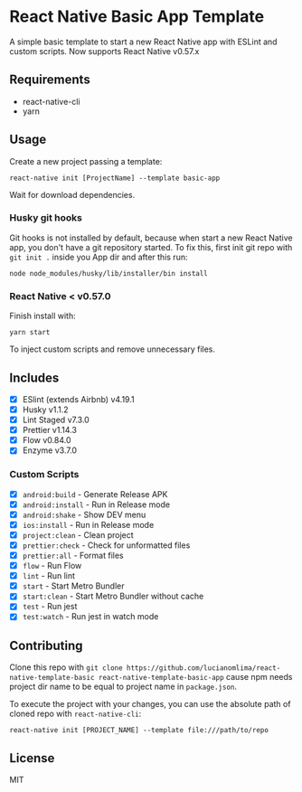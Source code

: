 # React Native Basic App Template

A simple basic template to start a new React Native app with ESLint and custom scripts.
Now supports React Native v0.57.x

## Requirements

- react-native-cli
- yarn

## Usage

Create a new project passing a template:

```
react-native init [ProjectName] --template basic-app
```

Wait for download dependencies.

### Husky git hooks

Git hooks is not installed by default, because when start a new React Native app, you don't have a git repository started.
To fix this, first init git repo with `git init .` inside you App dir and after this run:

```
node node_modules/husky/lib/installer/bin install
```

### React Native < v0.57.0
Finish install with:

```
yarn start
```

To inject custom scripts and remove unnecessary files.

## Includes

- [x] ESlint (extends Airbnb) v4.19.1
- [x] Husky v1.1.2
- [x] Lint Staged v7.3.0
- [x] Prettier v1.14.3
- [x] Flow v0.84.0
- [x] Enzyme v3.7.0

### Custom Scripts

- [x] `android:build` - Generate Release APK
- [x] `android:install` - Run in Release mode
- [x] `android:shake` - Show DEV menu
- [x] `ios:install` - Run in Release mode
- [x] `project:clean` - Clean project
- [x] `prettier:check` - Check for unformatted files
- [x] `prettier:all` - Format files
- [x] `flow` - Run Flow
- [x] `lint` - Run lint
- [x] `start` - Start Metro Bundler
- [x] `start:clean` - Start Metro Bundler without cache
- [x] `test` - Run jest
- [x] `test:watch` - Run jest in watch mode

## Contributing

Clone this repo with `git clone https://github.com/lucianomlima/react-native-template-basic react-native-template-basic-app` cause npm needs project dir name to be equal to project name in `package.json`.

To execute the project with your changes, you can use the absolute path of cloned repo with `react-native-cli`:

```
react-native init [PROJECT_NAME] --template file:///path/to/repo
```

## License

MIT
